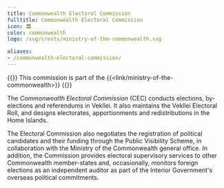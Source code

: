 ```yaml
---
title: Commonwealth Electoral Commission
fulltitle: Commonwealth Electoral Commission
icon: 🏛️
color: commonwealth
logo: /svg/crests/ministry-of-the-commonwealth.svg

aliases:
- /commonwealth-electoral-commission/
---
```

{{<note series>}}
 This commission is part of the {{<link/ministry-of-the-commonwealth>}}
{{</note>}}

The *Commonwealth Electoral Commission* (CEC) conducts elections, by-elections and referendums in Vekllei. It also maintains the Vekllei Electoral Roll, and designs electorates, apportionments and redistributions in the Home Islands.

The Electoral Commission also negotiates the registration of political candidates and their funding through the Public Visibility Scheme, in collaboration with the Ministry of the Commonwealth general office. In addition, the Commission provides electoral supervisory services to other Commonwealth member-states and, occasionally, monitors foreign elections as an independent auditor as part of the Interior Government's overseas political commitments.